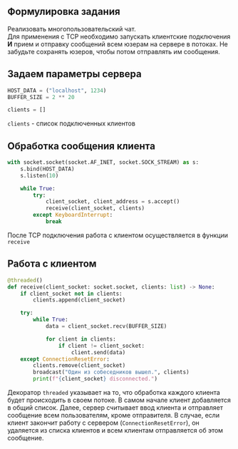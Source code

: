 ## Формулировка задания
Реализовать многопользовательский чат. <br/>Для применения с TCP необходимо запускать клиентские подключения **И** прием
и отправку сообщений всем юзерам на сервере в потоках. Не забудьте сохранять юзеров,
чтобы потом отправлять им сообщения.

## Задаем параметры сервера
```python
HOST_DATA = ("localhost", 1234)
BUFFER_SIZE = 2 ** 20

clients = []
```
`clients` - список подключенных клиентов

## Обработка сообщения клиента
```python
with socket.socket(socket.AF_INET, socket.SOCK_STREAM) as s:
    s.bind(HOST_DATA)
    s.listen(10)

    while True:
        try:
            client_socket, client_address = s.accept()
            receive(client_socket, clients)
        except KeyboardInterrupt:
            break
```
После TCP подключения работа с клиентом осуществляется в функции `receive`
## Работа с клиентом
```python
@threaded()
def receive(client_socket: socket.socket, clients: list) -> None:
    if client_socket not in clients:
        clients.append(client_socket)

    try:
        while True:
            data = client_socket.recv(BUFFER_SIZE)

            for client in clients:
                if client != client_socket:
                    client.send(data)
    except ConnectionResetError:
        clients.remove(client_socket)
        broadcast("Один из собеседников вышел.", clients)
        print(f"{client_socket} disconnected.")
```
Декоратор `threaded` указывает на то, что обработка каждого клиента будет происходить в своем потоке.
В самом начале клиент добавляется в общий список.
Далее, сервер считывает ввод клиента и отправляет сообщение всем пользователям, кроме отправителя.
В случае, если клиент закончит работу с сервером (`ConnectionResetError`), он удаляется из списка клиентов 
и всем клиентам отправляется об этом сообщение.